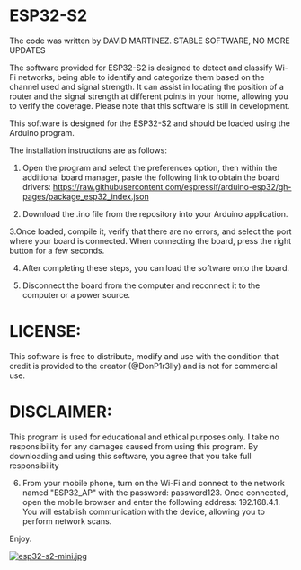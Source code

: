 # ESP32-S2
The code was written by DAVID MARTINEZ.  STABLE SOFTWARE, NO MORE UPDATES

The software provided for ESP32-S2 is designed to detect and classify Wi-Fi networks, being able to identify and categorize them based on the channel used and signal strength. It can assist in locating the position of a router and the signal strength at different points in your home, allowing you to verify the coverage. Please note that this software is still in development.

This software is designed for the ESP32-S2 and should be loaded using the Arduino program. 

The installation instructions are as follows:

1. Open the program and select the preferences option, then within the additional board manager, paste the following link to obtain the board drivers:
https://raw.githubusercontent.com/espressif/arduino-esp32/gh-pages/package_esp32_index.json

2. Download the .ino file from the repository into your Arduino application.

3.Once loaded, compile it, verify that there are no errors, and select the port where your board is connected. When connecting the board, press the right button for a few seconds.

4. After completing these steps, you can load the software onto the board.

5. Disconnect the board from the computer and reconnect it to the computer or a power source.

# LICENSE:
This software is free to distribute, modify and use with the condition that credit is provided to the creator (@DonP1r3lly) and is not for commercial use.

# DISCLAIMER:
This program is used for educational and ethical purposes only. I take no responsibility for any damages caused from using this program. By downloading and using this software, you agree that you take full responsibility 

6. From your mobile phone, turn on the Wi-Fi and connect to the network named "ESP32_AP" with the password: password123. Once connected, open the mobile browser and enter the following address: 192.168.4.1. You will establish communication with the device, allowing you to perform network scans.

Enjoy.

[![esp32-s2-mini.jpg](https://i.postimg.cc/wxRQnwHS/esp32-s2-mini.jpg)](https://postimg.cc/ThGbDqK9)
